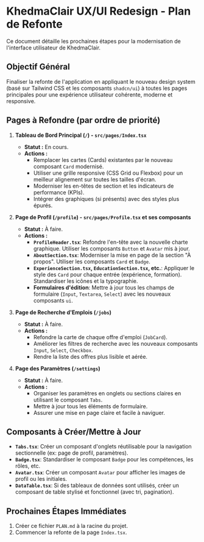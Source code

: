 # KhedmaClair UX/UI Redesign - Plan de Refonte

Ce document détaille les prochaines étapes pour la modernisation de l'interface utilisateur de KhedmaClair.

## Objectif Général

Finaliser la refonte de l'application en appliquant le nouveau design system (basé sur Tailwind CSS et les composants `shadcn/ui`) à toutes les pages principales pour une expérience utilisateur cohérente, moderne et responsive.

## Pages à Refondre (par ordre de priorité)

1.  **Tableau de Bord Principal (`/`) - `src/pages/Index.tsx`**
    *   **Statut :** En cours.
    *   **Actions :**
        *   Remplacer les cartes (Cards) existantes par le nouveau composant `Card` modernisé.
        *   Utiliser une grille responsive (CSS Grid ou Flexbox) pour un meilleur alignement sur toutes les tailles d'écran.
        *   Moderniser les en-têtes de section et les indicateurs de performance (KPIs).
        *   Intégrer des graphiques (si présents) avec des styles plus épurés.

2.  **Page de Profil (`/profile`) - `src/pages/Profile.tsx` et ses composants**
    *   **Statut :** À faire.
    *   **Actions :**
        *   **`ProfileHeader.tsx`**: Refondre l'en-tête avec la nouvelle charte graphique. Utiliser les composants `Button` et `Avatar` mis à jour.
        *   **`AboutSection.tsx`**: Moderniser la mise en page de la section "À propos". Utiliser les composants `Card` et `Badge`.
        *   **`ExperienceSection.tsx`, `EducationSection.tsx`, etc.**: Appliquer le style des `Card` pour chaque entrée (expérience, formation). Standardiser les icônes et la typographie.
        *   **Formulaires d'édition**: Mettre à jour tous les champs de formulaire (`Input`, `Textarea`, `Select`) avec les nouveaux composants `ui`.

3.  **Page de Recherche d'Emplois (`/jobs`)**
    *   **Statut :** À faire.
    *   **Actions :**
        *   Refondre la carte de chaque offre d'emploi (`JobCard`).
        *   Améliorer les filtres de recherche avec les nouveaux composants `Input`, `Select`, `Checkbox`.
        *   Rendre la liste des offres plus lisible et aérée.

4.  **Page des Paramètres (`/settings`)**
    *   **Statut :** À faire.
    *   **Actions :**
        *   Organiser les paramètres en onglets ou sections claires en utilisant le composant `Tabs`.
        *   Mettre à jour tous les éléments de formulaire.
        *   Assurer une mise en page claire et facile à naviguer.

## Composants à Créer/Mettre à Jour

*   **`Tabs.tsx`**: Créer un composant d'onglets réutilisable pour la navigation sectionnelle (ex: page de profil, paramètres).
*   **`Badge.tsx`**: Standardiser le composant `Badge` pour les compétences, les rôles, etc.
*   **`Avatar.tsx`**: Créer un composant `Avatar` pour afficher les images de profil ou les initiales.
*   **`DataTable.tsx`**: Si des tableaux de données sont utilisés, créer un composant de table stylisé et fonctionnel (avec tri, pagination).

## Prochaines Étapes Immédiates

1.  Créer ce fichier `PLAN.md` à la racine du projet.
2.  Commencer la refonte de la page `Index.tsx`.
